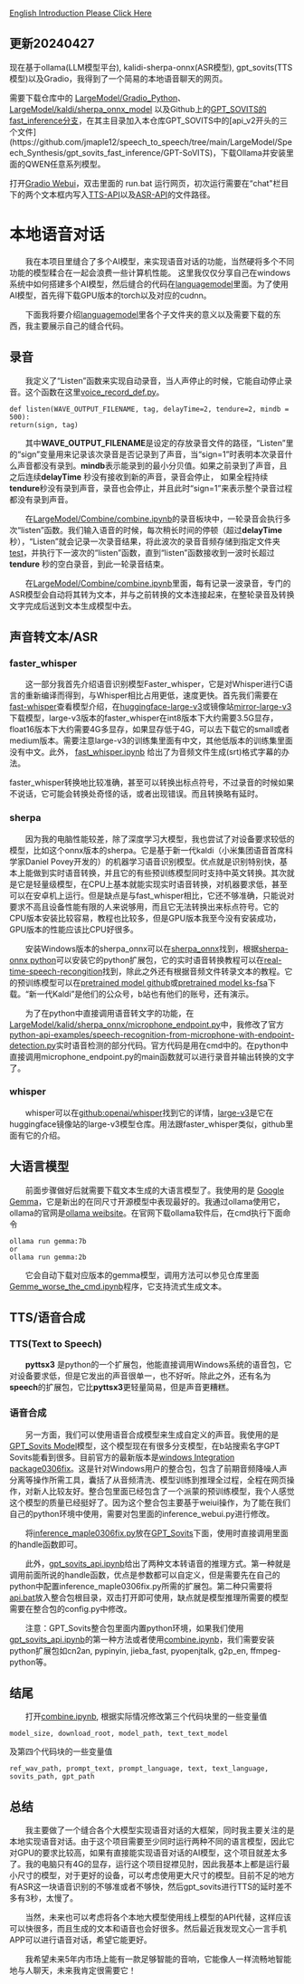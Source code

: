 [English Introduction Please Click Here]((https://github.com/jmaple12/speech_to_speech/blob/main/README_ENGLISH.md))

## 更新20240427

  现在基于ollama(LLM模型平台), kalidi-sherpa-onnx(ASR模型), gpt_sovits(TTS模型)以及Gradio，我得到了一个简易的本地语音聊天的网页。

  需要下载仓库中的
  [LargeModel/Gradio_Python](https://github.com/jmaple12/speech_to_speech/tree/main/LargeModel/Gradio_Python)、
  [LargeModel/kaldi/sherpa_onnx_model](https://github.com/jmaple12/speech_to_speech/tree/main/LargeModel/kaldi/sherpa_onnx_model)
  以及Github上的[GPT_SOVITS的fast_inference分支](https://github.com/RVC-Boss/GPT-SoVITS/tree/fast_inference_)，在其主目录加入本仓库GPT_SOVITS中的[api_v2开头的三个文件](https://github.com/jmaple12/speech_to_speech/tree/main/LargeModel/Speech_Synthesis/gpt_sovits_fast_inference/GPT-SoVITS)，下载Ollama并安装里面的QWEN任意系列模型。

  打开[Gradio Webui](https://github.com/jmaple12/speech_to_speech/tree/main/LargeModel/Gradio_Python/webui)，双击里面的 run.bat 运行网页，初次运行需要在“chat"栏目下的两个文本框内写入[TTS-API](https://github.com/jmaple12/speech_to_speech/blob/main/LargeModel/kaldi/sherpa_onnx_model/sherpa_onnx_speech_recognizier.bat)以及[ASR-API](https://github.com/jmaple12/speech_to_speech/blob/main/LargeModel/Speech_Synthesis/gpt_sovits_fast_inference/GPT-SoVITS/api_v2_maple.bat)的文件路径。

# 本地语音对话

　　我在本项目里缝合了多个AI模型，来实现语音对话的功能，当然硬将多个不同功能的模型糅合在一起会浪费一些计算机性能。
    这里我仅仅分享自己在windows系统中如何搭建多个AI模型，然后缝合的代码在[languagemodel](https://github.com/jmaple12/speech_to_speech/tree/main/LargeModel)里面。为了使用AI模型，首先得下载GPU版本的torch以及对应的cudnn。 
    
　　下面我将要介绍[languagemodel](https://github.com/jmaple12/speech_to_speech/tree/main/LargeModel)里各个子文件夹的意义以及需要下载的东西，我主要展示自己的缝合代码。

## 录音

　　我定义了“Listen”函数来实现自动录音，当人声停止的时候，它能自动停止录音。这个函数在这里[voice_record_def.py](https://github.com/jmaple12/speech_to_speech/blob/main/LargeModel/voice_record/voice_record_def.py)。
```        
def listen(WAVE_OUTPUT_FILENAME, tag, delayTime=2, tendure=2, mindb = 500):
return(sign, tag)
```
　　其中**WAVE_OUTPUT_FILENAME**是设定的存放录音文件的路径，“Listen”里的“sign”变量用来记录该次录音是否记录到了声音，当“sign=1”时表明本次录音什么声音都没有录到。**mindb**表示能录到的最小分贝值。如果之前录到了声音，且之后连续**delayTime** 秒没有接收到新的声音，录音会停止， 如果全程持续**tendure**秒没有录到声音，录音也会停止，并且此时“sign=1”来表示整个录音过程都没有录到声音。 

　　在[LargeModel/Combine/combine.ipynb](https://github.com/jmaple12/speech_to_speech/blob/main/LargeModel/Combine/combine.ipynb)的录音板块中，一轮录音会执行多次“listen”函数。我们输入语音的时候，每次稍长时间的停顿（超过**delayTime**秒），“Listen”就会记录一次录音结果，将此波次的录音音频存储到指定文件夹[test](https://github.com/jmaple12/speech_to_speech/tree/main/LargeModel/Combine/test)，并执行下一波次的“listen”函数，直到“listen”函数接收到一波时长超过**tendure** 秒的空白录音，到此一轮录音结束。

　　在[LargeModel/Combine/combine.ipynb](https://github.com/jmaple12/speech_to_speech/blob/main/LargeModel/Combine/combine.ipynb)里面，每有记录一波录音，专门的ASR模型会自动将其转为文本，并与之前转换的文本连接起来，在整轮录音及转换文字完成后送到文本生成模型中去。
  
## 声音转文本/ASR
### faster_whisper  
　　这一部分我首先介绍语音识别模型Faster_whisper，它是对Whisper进行C语言的重新编译而得到，与Whisper相比占用更低，速度更快。首先我们需要在[fast-whisper](https://github.com/SYSTRAN/faster-whisper)查看模型介绍，在[huggingface-large-v3](https://huggingface.co/Systran/faster-whisper-large-v3)或镜像站[mirror-large-v3](https://hf-mirror.com/Systran/faster-whisper-large-v3)下载模型，large-v3版本的faster_whisper在int8版本下大约需要3.5G显存，float16版本下大约需要4G多显存，如果显存低于4G，可以去下载它的small或者medium版本。需要注意large-v3的训练集里面有中文，其他低版本的训练集里面没有中文。此外， [fast_whisper.ipynb](https://github.com/jmaple12/speech_to_speech/blob/main/LargeModel/Speech_to_Text/Fast_whisper/fast_whisper.ipynb) 给出了为音频文件生成(srt)格式字幕的办法。

   faster_whisper转换地比较准确，甚至可以转换出标点符号，不过录音的时候如果不说话，它可能会转换处奇怪的话，或者出现错误。而且转换略有延时。

### sherpa
　　因为我的电脑性能较差，除了深度学习大模型，我也尝试了对设备要求较低的模型，比如这个onnx版本的sherpa。它是基于新一代kaldi（小米集团语音首席科学家Daniel Povey开发的）的机器学习语音识别模型。优点就是识别特别快，基本上能做到实时语音转换，并且它的有些预训练模型同时支持中英文转换。其次就是它是轻量级模型，在CPU上基本就能实现实时语音转换，对机器要求低，甚至可以在安卓机上运行。但是缺点是与fast_whisper相比，它还不够准确，只能说对要求不高且设备性能有限的人来说够用，而且它无法转换出来标点符号。它的CPU版本安装比较容易，教程也比较多，但是GPU版本我至今没有安装成功，GPU版本的性能应该比CPU好很多。  

　　安装Windows版本的sherpa_onnx可以在[sherpa_onnx](https://k2-fsa.github.io/sherpa/onnx/install/windows.html#bit-windows-x64)找到，根据[sherpa-onnx python](https://k2-fsa.github.io/sherpa/onnx/python/install.html#method-1-from-pre-compiled-wheels)可以安装它的python扩展包，它的实时语音转换教程可以在[real-time-speech-recongition](https://k2-fsa.github.io/sherpa/onnx/python/real-time-speech-recongition-from-a-microphone.html)找到，除此之外还有根据音频文件转录文本的教程。它的预训练模型可以在[pretrained model github](https://github.com/k2-fsa/sherpa-onnx/releases/tag/asr-models)或[pretrained model ks-fsa](https://k2-fsa.github.io/sherpa/onnx/pretrained_models/index.html)下载。“新一代Kaldi”是他们的公众号，b站也有他们的账号，还有演示。  

　　为了在python中直接调用语音转文字的功能，在[LargeModel/kalid/sherpa_onnx/microphone_endpoint.py](https://github.com/jmaple12/speech_to_speech/blob/main/LargeModel/kalid/sherpa_onnx/microphone_endpoint.py)中，我修改了官方[python-api-examples/speech-recognition-from-microphone-with-endpoint-detection.py](https://github.com/k2-fsa/sherpa-onnx/blob/master/python-api-examples/speech-recognition-from-microphone-with-endpoint-detection.py)实时语音检测的部分代码。官方代码是用在cmd中的。在python中直接调用microphone_endpoint.py的main函数就可以进行录音并输出转换的文字了。

### whisper
　　whisper可以在[github:openai/whisper](https://github.com/openai/whisper)找到它的详情，[large-v3](https://hf-mirror.com/openai/whisper-large-v3)是它在huggingface镜像站的large-v3模型仓库。用法跟faster_whisper类似，github里面有它的介绍。

## 大语言模型

　　前面步骤做好后就需要下载文本生成的大语言模型了。我使用的是 [Google Gemma](https://github.com/google/gemma_pytorch)，它是新出的在同尺寸开源模型中表现最好的。我通过ollama使用它，ollama的官网是[ollama weibsite](https://ollama.com/)。在官网下载ollama软件后，在cmd执行下面命令
```
ollama run gemma:7b
or
ollama run gemma:2b
```
　　它会自动下载对应版本的gemma模型，调用方法可以参见仓库里面[Gemme_worse_the_cmd.ipynb](https://github.com/jmaple12/speech_to_speech/blob/main/LargeModel/Language_Model/Gemma/Gemme_worse_the_cmd.ipynb)程序，它支持流式生成文本。

## TTS/语音合成

### TTS(Text to Speech)

　　**pyttsx3** 是python的一个扩展包，他能直接调用Windows系统的语音包，它对设备要求低，但是它发出的声音很单一，也不好听。除此之外，还有名为**speech**的扩展包，它比**pyttsx3**更轻量简易，但是声音更糟糕。

### 语音合成

　　另一方面，我们可以使用语音合成模型来生成自定义的声音。我使用的是[GPT_Sovits Model](https://github.com/RVC-Boss/GPT-SoVITS)模型，这个模型现在有很多分支模型，在b站搜索名字GPT Sovits能看到很多。目前官方的最新版本是[windows Integration package0306fix](https://www.123pan.com/s/5tIqVv-GVRcv.html)。这是针对Windows用户的整合包，包含了前期音频降噪人声分离等操作所需工具，囊括了从音频清洗、模型训练到推理全过程，全程在网页操作，对新人比较友好。整合包里面已经包含了一个派蒙的预训练模型，我个人感觉这个模型的质量已经挺好了。因为这个整合包主要基于weiui操作，为了能在我们自己的python环境中使用，需要对包里面的inference_webui.py进行修改。

　　将[inference_maple0306fix.py](https://github.com/jmaple12/speech_to_speech/blob/main/LargeModel/Speech_Synthesis/GPT_Sovits/inference_maple0306fix.py)放在[GPT_Sovits](https://github.com/jmaple12/speech_to_speech/tree/main/LargeModel/Speech_Synthesis/GPT_Sovits)下面，使用时直接调用里面的handle函数即可。
  
　　此外，[gpt_sovits_api.ipynb](https://github.com/jmaple12/speech_to_speech/blob/main/LargeModel/Speech_Synthesis/GPT_Sovits/gpt_sovits_api.ipynb)给出了两种文本转语音的推理方式。第一种就是调用前面所说的handle函数，优点是参数都可以自定义，但是需要先在自己的python中配置inference_maple0306fix.py所需的扩展包。第二种只需要将[api.bat](https://github.com/jmaple12/speech_to_speech/blob/main/LargeModel/Speech_Synthesis/GPT_Sovits/api.bat)放入整合包根目录，双击打开即可使用，缺点就是模型推理所需要的模型需要在整合包的config.py中修改。   

　　注意：GPT_Sovits整合包里面内置python环境，如果我们使用[gpt_sovits_api.ipynb](https://github.com/jmaple12/speech_to_speech/blob/main/LargeModel/Speech_Synthesis/GPT_Sovits/gpt_sovits_api.ipynb)的第一种方法或者使用[combine.ipynb](https://github.com/jmaple12/speech_to_speech/blob/main/LargeModel/Combine/combine.ipynb)，我们需要安装python扩展包如cn2an, pypinyin, jieba_fast, pyopenjtalk, g2p_en, ffmpeg-python等。

## 结尾

　　打开[combine.ipynb](https://github.com/jmaple12/speech_to_speech/blob/main/LargeModel/Combine/combine.ipynb), 根据实际情况修改第三个代码块里的一些变量值
```
model_size, download_root, model_path, text_text_model
```
及第四个代码块的一些变量值
  ```
ref_wav_path, prompt_text, prompt_language, text, text_language, sovits_path, gpt_path
```

## 总结

　　我主要做了一个缝合各个大模型实现语音对话的大框架，同时我主要关注的是本地实现语音对话。由于这个项目需要至少同时运行两种不同的语言模型，因此它对GPU的要求比较高，如果有直接能实现语音对话的AI模型，这个项目就差太多了。我的电脑只有4G的显存，运行这个项目捉襟见肘，因此我基本上都是运行最小尺寸的模型，对于更好的设备，可以考虑使用更大尺寸的模型。目前不足的地方有ASR这一块语音识别的不够准或者不够快，然后gpt_sovits进行TTS的延时差不多有3秒，太慢了。

　　当然，未来也可以考虑将各个本地大模型使用线上模型的API代替，这样应该可以快很多，而且生成的文本和语音也会好很多。然后最近我发现文心一言手机APP可以进行语音对话，希望它能更好。

　　我希望未来5年内市场上能有一款足够智能的音响，它能像人一样流畅地智能地与人聊天，未来我肯定很需要它！

    
